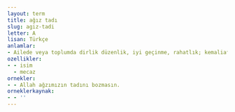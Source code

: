 ```yaml
---
layout: term
title: ağız tadı
slug: agiz-tadi
letter: A
lisan: Türkçe
anlamlar:
- Ailede veya toplumda dirlik düzenlik, iyi geçinme, rahatlık; kemaliafiyet
ozellikler:
- - isim
  - mecaz
ornekler:
- - Allah ağzımızın tadını bozmasın.
orneklerkaynak:
- - ''
---
```

